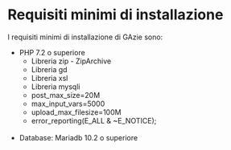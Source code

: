 # Requisiti minimi di installazione

I requisiti minimi di installazione di GAzie sono:

+ PHP 7.2 o superiore
	- Libreria zip  - ZipArchive
    - Libreria gd
    - Libreria xsl
    - Libreria mysqli
    - post_max_size=20M
    - max_input_vars=5000
    - upload_max_filesize=100M
    - error_reporting(E_ALL & ~E_NOTICE);
<br /><br />
+ Database: Mariadb 10.2 o superiore

